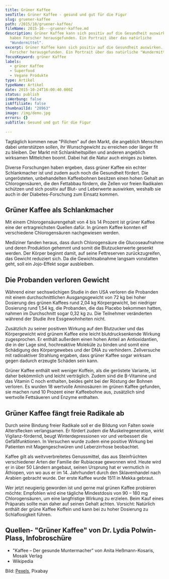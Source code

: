 ```yaml
---
title: Grüner Kaffee
seoTitle: Grüner Kaffee - gesund und gut für die Figur
slug: gruener-kaffee
path: /2015/10/gruener-kaffee/
fileName: 2015-10---gruener-kaffee.md
description: Grüner Kaffee kann sich positiv auf die Gesundheit auswirken. Das
  haben Forscher herausgefunden. Ein Portrait über das natürliche
  "Wundermittel".
excerpt: Grüner Kaffee kann sich positiv auf die Gesundheit auswirken. Das haben
  Forscher herausgefunden. Ein Portrait über das natürliche "Wundermittel".
focusKeyword: grüner Kaffee
labels:
  - grüner Kaffee
  - Superfood
  - Vegane Produkte
type: Artikel
typeName: Artikel
date: 2015-10-24T16:00:40.000Z
status: publish
isWerbung: false
isAffiliate: false
thumbnailId: "28963"
image: /img/demo.jpg
errors: {}
subTitle: Gesund und gut für die Figur
  
---
```


Tagtäglich kommen neue "Pillchen" auf den Markt, die angeblich Menschen dabei
unterstützen sollen, ihr Wunschgewicht zu erreichen oder länger fit zu bleiben.
Der Markt mit Schlankheitspillen und anderen angeblich wirksamen Mittelchen
boomt. Dabei hat die Natur auch einiges zu bieten.

Diverse Forschungen haben ergeben, dass grüner Kaffee ein echter Schlankmacher
ist und zudem auch noch die Gesundheit fördert. Die ungerösteten, unbehandelten
Kaffeebohnen besitzen einen hohen Gehalt an Chlorogensäuren, die den Fettabbau
fördern, die Zellen vor freien Radikalen schützen und sich positiv auf Blut- und
Leberwerte auswirken, weshalb sie auch in der Diabetes-Forschung zum Einsatz
kommen.

## Grüner Kaffee als Schlankmacher

Mit einem Chlorogensäurengehalt von 4 bis 14 Prozent ist grüner Kaffee eine der
ertragreichsten Quellen dafür. In grünem Kaffee konnten elf verschiedene
Chlorogensäuren nachgewiesen werden.

Mediziner fanden heraus, dass durch Chlorogensäure die Glucoseaufnahme und deren
Produktion gehemmt und somit die Blutzuckerwerte gesenkt werden. Der Körper
beginnt damit, auf seine Fettreserven zurückzugreifen, das Gewicht reduziert
sich. Da die Gewichtsabnahme langsam vonstatten geht, soll ein Jojo-Effekt sogar
ausbleiben.

## Die Probanden verloren Gewicht

Während einer sechswöchigen Studie in den USA verloren die Probanden mit einem
durchschnittlichen Ausgangsgewicht von 72 kg bei hoher Dosierung des grünen
Kaffees rund 2,04 kg Körpergewicht, bei niedriger Dosierung rund 1,54 kg, die
Probanden, die das Placebo bekommen hatten, nahmen im Durchschnitt sogar 0,32 kg
zu. Die Teilnehmer veränderten während der Studie ihre Essgewohnheiten nicht.

Zusätzlich zu seiner positiven Wirkung auf den Blutzucker und das Körpergewicht
wird grünem Kaffee eine leicht blutdrucksenkende Wirkung zugesprochen. Er
enthält außerdem einen hohen Anteil an Antioxidantien, die in der Lage sind,
hochreaktive Moleküle zu binden und somit eine Schädigung des Körpergewebes und
der DNA zu verhindern. Zellversuche mit radioaktiver Strahlung ergaben, dass
grüner Kaffee sogar wirksam gegen dadurch erzeugte Schäden sein kann.

Grüner Kaffee enthält weit weniger Koffein, als die geröstete Variante, ist
daher bekömmlich und leicht verträglich. Zudem sind die B-Vitamine und das
Vitamin C noch enthalten, beides geht bei der Röstung der Bohnen verloren. Es
wurden 18 wertvolle Aminosäuren im grünen Kaffee gefunden, sie machen rund 10
Prozent einer Kaffeebohne aus, zusätzlich sind wertvolle Fettsäueren und Enzyme
enthalten.

## Grüner Kaffee fängt freie Radikale ab

Durch seine Bindung freier Radikale soll er die Bildung von Falten sowie
Altersflecken verlangsamen. Er fördert zudem die Muskelregeneration, wirkt
Vigilanz-fördernd, beugt Winterdepressionen vor und verbessert die
Gefäßfunktionen. In Versuchen wurde zudem eine positive Wirkung bei Patienten
mit Magengeschwüren und Leberzirrhose beobachtet.

Kaffee gilt als weitvverbreitetes Genussmittel, das aus Steinfrüchten
verschiedener Arten der Familie der Rubiaceae gewonnen wird. Heute wird er in
über 50 Ländern angebaut, seinen Ursprung hat er vermutlich in Äthiopen, von wo
aus er im 14. Jahrhundert durch den Sklavenhandel nach Arabien gebracht wurde.
Der erste Kaffee wurde 1511 in Mekka gebraut.

Wer jetzt neugierig geworden ist und gerne mal grünen Kaffee probieren möchte:
Empfohlen wird eine tägliche Mindestdosis von 90 – 180 mg Chlorogensäuren, um
eine langfristige Wirkung zu erzielen. Beim Kauf eines Präparats sollte man
daher auf seinen Gehalt achten. Vorsicht: Natürlich enthält der grüne Kaffee
Koffein und kann bei zu hoher Dosierung zu Schlaflosigkeit führen.

## Quellen- "Grüner Kaffee" von Dr. Lydia Polwin-Plass, Infobroschüre

- "Kaffee – Der gesunde Muntermacher" von Anita Heßmann-Kosaris, Mosaik Verlag
- Wikipedia

Bild: [Pexels](https://pixabay.com/users/pexels-2286921/), Pixabay

  